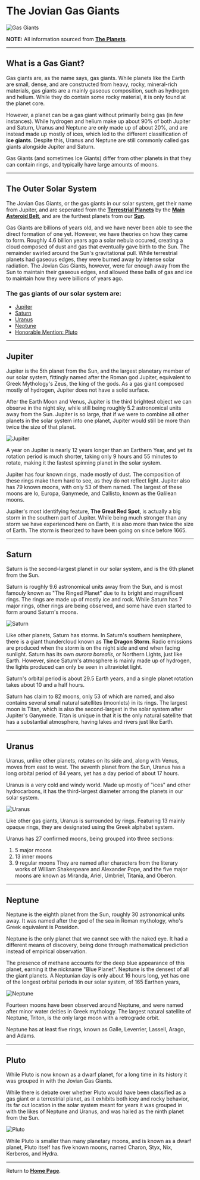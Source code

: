# The Jovian Gas Giants
![Gas Giants](https://www.universetoday.com/wp-content/uploads/2009/06/jovian-planets.jpg "Jovian Gas Giants")

**NOTE:** All information sourced from __[The Planets](https://theplanets.org/gas-giants/)__.

---
## What is a Gas Giant?
Gas giants are, as the name says, gas giants. While planets like the Earth are small, dense, and are constructed from heavy, rocky, mineral-rich materials, gas giants are a mainly gaseous composition, such as hydrogen and helium. While they do contain some rocky material, it is only found at the planet core.

However, a planet can be a gas giant without primarily being gas (in few instances). While hydrogen and helium make up about 90% of both Jupiter and Saturn, Uranus and Neptune are only made up of about 20%, and are instead made up mostly of ices, which led to the different classification of **ice giants**. Despite this, Uranus and Neptune are still commonly called gas giants alongside Jupiter and Saturn.

Gas Giants (and sometimes Ice Giants) differ from other planets in that they can contain rings, and typically have large amounts of moons.

---
## The Outer Solar System
The Jovian Gas Giants, or the gas giants in our solar system, get their name from Jupiter, and are seperated from the __[Terrestrial Planets](TERRESTRIAL.md)__ by the __[Main Asteroid Belt](ASTEROID.md)__, and are the furthest planets from our __[Sun](SUN.md)__.

Gas Giants are billions of years old, and we have never been able to see the direct formation of one yet. However, we have theories on how they came to form. Roughly 4.6 billion years ago a solar nebula occured, creating a cloud composed of dust and gas that eventually gave birth to the Sun. The remainder swirled around the Sun's gravitational pull. While terrestrial planets had gaseous edges, they were burned away by intense solar radiation. The Jovian Gas Giants, however, were far enough away from the Sun to maintain their gaseous edges, and allowed these balls of gas and ice to maintain how they were billions of years ago.

### The gas giants of our solar system are:
+ [Jupiter](#jupiter)
+ [Saturn](#saturn)
+ [Uranus](#uranus)
+ [Neptune](#neptune)
+ [Honorable Mention: Pluto](#pluto)
---
## Jupiter
Jupiter is the 5th planet from the Sun, and the largest planetary member of our solar system, fittingly named after the Roman god Jupiter, equivalent to Greek Mythology's Zeus, the king of the gods. As a gas giant composed mostly of hydrogen, Jupiter does not have a solid surface.

After the Earth Moon and Venus, Jupiter is the third brightest object we can observe in the night sky, while still being roughly 5.2 astronomical units away from the Sun. Jupiter is so large, that if we were to combine all other planets in the solar system into one planet, Jupiter would still be more than twice the size of that planet.

![Jupiter](jupiter.jpg "Jupiter")

A year on Jupiter is nearly 12 years longer than an Earthern Year, and yet its rotation period is much shorter, taking only 9 hours and 55 minutes to rotate, making it the fastest spinning planet in the solar system.

Jupiter has four known rings, made mostly of dust. The composition of these rings make them hard to see, as they do not reflect light. Jupiter also has 79 known moons, with only 53 of them named. The largest of these moons are Io, Europa, Ganymede, and Callisto, known as the Galilean moons.

Jupiter's most identifying feature, **The Great Red Spot**, is actually a big storm in the southern part of Jupiter. While being much stronger than any storm we have experienced here on Earth, it is also more than twice the size of Earth. The storm is theorized to have been going on since before 1665.

---
## Saturn
Saturn is the second-largest planet in our solar system, and is the 6th planet from the Sun. 

Saturn is roughly 9.6 astronomical units away from the Sun, and is most famouly known as "The Ringed Planet" due to its bright and magnificent rings. The rings are made up of mostly ice and rock. While Saturn has 7 major rings, other rings are being observed, and some have even started to form around Saturn's moons.

![Saturn](saturn.jpg "Saturn")

Like other planets, Saturn has storms. In Saturn's southern hemisphere, there is a giant thundercloud known as **The Dragon Storm**. Radio emissions are produced when the storm is on the night side and end when facing sunlight. Saturn has its own *aurora borealis*, or Northern Lights, just like Earth. However, since Saturn's atmosphere is mainly made up of hydrogen, the lights produced can only be seen in ultraviolet light.

Saturn's orbital period is about 29.5 Earth years, and a single planet rotation takes about 10 and a half hours.

Saturn has claim to 82 moons, only 53 of which are named, and also contains several small natural satellites (moonlets) in its rings. The largest moon is Titan, which is also the second-largest in the solar system after Jupiter's Ganymede. Titan is unique in that it is the only natural satellite that has a substantial atmosphere, having lakes and rivers just like Earth.

---
## Uranus
Uranus, unlike other planets, rotates on its side and, along with Venus, moves from east to west. The seventh planet from the Sun, Uranus has a long orbital period of 84 years, yet has a day period of about 17 hours.

Uranus is a very cold and windy world. Made up mostly of "ices" and other hydrocarbons, it has the third-largest diameter among the planets in our solar system.

![Uranus](uranus-xray.jpg "An X-Ray of Uranus")

Like other gas giants, Uranus is surrounded by rings. Featuring 13 mainly opaque rings, they are designated using the Greek alphabet system.

Uranus has 27 confirmed moons, being grouped into three sections:
1. 5 major moons
2. 13 inner moons
3. 9 regular moons
They are named after characters from the literary works of William Shakespeare and Alexander Pope, and the five major moons are known as Miranda, Ariel, Umbriel, Titania, and Oberon.

---
## Neptune
Neptune is the eighth planet from the Sun, roughly 30 astronomical units away. It was named after the god of the sea in Roman mythology, who's Greek equivalent is Poseidon.

Neptune is the only planet that we cannot see with the naked eye. It had a different means of discovery, being done through mathematical prediction instead of empirical observation.

The presence of methane accounts for the deep blue appearance of this planet, earning it the nickname "Blue Planet". Neptune is the densest of all the giant planets. A Neptunian day is only about 16 hours long, yet has one of the longest orbital periods in our solar system, of 165 Earthen years,

![Neptune](neptune.jpg "Neptune")

Fourteen moons have been observed around Neptune, and were named after minor water deities in Greek mythology. The largest natural satellite of Neptune, Triton, is the only large moon with a retrograde orbit.

Neptune has at least five rings, known as Galle, Leverrier, Lassell, Arago, and Adams. 

---
## Pluto
While Pluto is now known as a dwarf planet, for a long time in its history it was grouped in with the Jovian Gas Giants.

While there is debate over whether Pluto would have been classified as a gas giant or a terrestrial planet, as it exhibits both icey and rocky behavior, its far out location in the solar system meant for years it was grouped in with the likes of Neptune and Uranus, and was hailed as the ninth planet from the Sun.

![Pluto](pluto-new.png "Pluto")

While Pluto is smaller than many planetary moons, and is known as a dwarf planet, Pluto itself has five known moons, named Charon, Styx, Nix, Kerberos, and Hydra.

---

Return to __[Home Page](README.md)__.